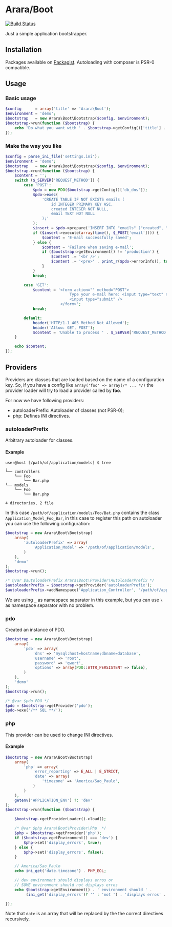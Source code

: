 # Arara/Boot
[![Build Status](https://secure.travis-ci.org/Arara/Boot.png)](http://travis-ci.org/Arara/Boot)

Just a simple application bootstrapper.

## Installation

Packages available on [Packagist](https://packagist.org/packages/Arara/Boot).
Autoloading with composer is PSR-0 compatible.

## Usage

### Basic usage

````php
$config      = array('title' => 'Arara\Boot');
$environment = 'demo';
$bootstrap   = new Arara\Boot\Bootstrap($config, $environment);
$bootstrap->run(function ($bootstrap) {
    echo 'Do what you want with ' . $bootstrap->getConfig()['title'] . PHP_EOL;
});
````

### Make the way you like

````php
$config = parse_ini_file('settings.ini');
$environment = 'demo';
$bootstrap   = new Arara\Boot\Bootstrap($config, $environment);
$bootstrap->run(function ($bootstrap) {
    $content = '';
    switch ($_SERVER['REQUEST_METHOD']) {
        case 'POST':
            $pdo = new PDO($bootstrap->getConfig()['db_dns']);
            $pdo->exec(
                'CREATE TABLE IF NOT EXISTS emails (
                    id INTEGER PRIMARY KEY ASC,
                    created INTEGER NOT NULL,
                    email TEXT NOT NULL
                );'
            );
            $insert = $pdo->prepare('INSERT INTO "emails" ("created", "email") VALUES (?, ?)');
            if ($insert->execute(array(time(), $_POST['email']))) {
                $content = 'E-mail successfully saved';
            } else {
                $content = 'Failure when saving e-mail';
                if ($bootstrap->getEnvironment() != 'production') {
                    $content .= '<br />';
                    $content .= '<pre>' . print_r($pdo->errorInfo(), true) . '</pre>';
                }
            }
            break;

        case 'GET':
            $content = '<form action="" method="POST">
                            Type your e-mail here: <input type="text" name="email" />
                            <input type="submit" />
                        </form>';
            break;

        default:
            header('HTTP/1.1 405 Method Not Allowed');
            header('Allow: GET, POST');
            $content = 'Unable to process ' . $_SERVER['REQUEST_METHOD'];
    }

    echo $content;
});
````

## Providers

Providers are classes that are loaded based on the name of a configuration key.
So, if you have a config like ``array('foo' => array(/* ... */)`` the provider
loader will try to load a provider called by **foo**.

For now we have following providers:

* autoloaderPrefix: Autoloader of classes (not PSR-0);
* php: Defines INI directives.

### autoloaderPrefix

Arbitrary autoloader for classes.

#### Example

````
user@host [/path/of/application/models] $ tree
.
└── controllers
    └── Foo
        └── Bar.php
└── models
    └── Foo
        └── Bar.php

4 directories, 2 file
````

In this case ``/path/of/application/models/Foo/Bat.php`` contains the class
``Application_Model_Foo_Bar``, in this case to register this path on autoloader
you can use the following configuration:

````php
$bootstrap = new Arara\Boot\Bootstrap(
    array(
        'autoloaderPrefix' => array(
            'Application_Model' => '/path/of/application/models',
        )
    ),
    'demo'
);
$bootstrap->run();

/* @var $autoloaderPrefix Arara\Boot\Provider\AutoloaderPrefix */
$autoloaderPrefix = $bootstrap->getProvider('autoloaderPrefix');
$autoloaderPrefix->addNamespace('Application_Controller', '/path/of/application/controllers');
````

We are using ``_`` as namespace saparator in this example, but you can use ``\``
as namespace separator with no problem.

### pdo

Created an instance of PDO.

````php
$bootstrap = new Arara\Boot\Bootstrap(
    array(
        'pdo' => array(
            'dns' => 'mysql:host=hostname;dbname=database',
            'username' => 'root',
            'password' => 'qwert',
            'options' => array(PDO::ATTR_PERSISTENT => false),
        )
    ),
    'demo'
);
$bootstrap->run();

/* @var $pdo PDO */
$pdo = $bootstrap->getProvider('pdo');
$pdo->exe('/** SQL **/');
````

### php

This provider can be used to change INI directives.

#### Example

````php
$bootstrap = new Arara\Boot\Bootstrap(
    array(
        'php' => array(
            'error_reporting' => E_ALL | E_STRICT,
            'date' => array(
                'timezone' => 'America/Sao_Paulo',
            )
        )
    ),
    getenv('APPLICATION_ENV') ?: 'dev'
);
$bootstrap->run(function ($bootstrap) {

    $bootstrap->getProviderLoader()->load();

    /* @var $php Arara\Boot\Provider\Php  */
    $php = $bootstrap->getProvider('php');
    if ($bootstrap->getEnvironment() === 'dev') {
        $php->set('display_errors', true);
    } else {
        $php->set('display_errors', false);
    }

    // America/Sao_Paulo
    echo ini_get('date.timezone') . PHP_EOL;

    // dev environment should displays erros or
    // SOME environment should not displays erros
    echo $bootstrap->getEnvironment() . ' environment should ' .
         (ini_get('display_errors')? '' : 'not ') . 'displays erros' . PHP_EOL;

});
````

Note that ``date`` is an array that will be replaced by the the correct
directives recursively.

